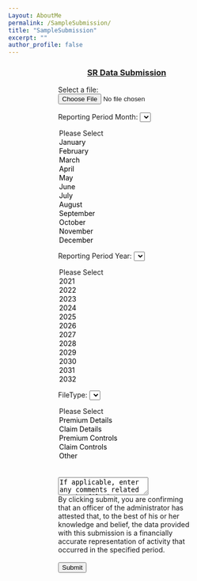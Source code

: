 ```yaml
---
Layout: AboutMe
permalink: /SampleSubmission/
title: "SampleSubmission"
excerpt: ""
author_profile: false
---
```


<head>
<style>
.myDiv {
  margin-left: 20%;
  margin-right: 25%;
  text-align: left;
}
</style>
</head>

<div class="myDiv">
<Center><H3><u> SR Data Submission </u></H3></Center>

<label for="myfile">Select a file:</label>
<input type="file" id="UploadedFile" name="UploadedFile">
<BR>
<BR>
<label for="ReportingMonth">Reporting Period Month:</label>
<select name="ReportingMonth" id="ReportingMonth">
  <option value="Please Select">Please Select</option>
  <option style = "color:black" value="January">January</option>
  <option style = "color:black" value="February">February</option>
  <option style = "color:black" value="March">March</option>
  <option style = "color:black" value="April">April</option>
  <option style = "color:black" value="May">May</option>
  <option style = "color:black" value="June">June</option>
  <option style = "color:black" value="July">July</option>
  <option style = "color:black" value="August">August</option>
  <option style = "color:black" value="September">September</option>
  <option style = "color:black" value="October">October</option>
  <option style = "color:black" value="November">November</option>
  <option style = "color:black" value="December">December</option>
</select>

<label for="ReportingYear">Reporting Period Year:</label>
<select name="ReportingYear" id="ReportingYear">
  <option value="Please Select">Please Select</option>
  <option style = "color:black" value="2021">2021</option>
  <option style = "color:black" value="2022">2022</option>
  <option style = "color:black" value="2023">2023</option>
  <option style = "color:black" value="2024">2024</option>
  <option style = "color:black" value="2025">2025</option>
  <option style = "color:black" value="2026">2026</option>
  <option style = "color:black" value="2027">2027</option>
  <option style = "color:black" value="2028">2028</option>
  <option style = "color:black" value="2029">2029</option>
  <option style = "color:black" value="2030">2030</option>
  <option style = "color:black" value="2031">2031</option>
  <option style = "color:black" value="2032">2032</option>
</select>

<label for="FileType">FileType:</label>
<select name="FileType" id="FileType">
  <option value="Please Select">Please Select</option>
  <option style = "color:black" value="Premium Details">Premium Details</option>
  <option style = "color:black" value="Claim Details">Claim Details</option>
  <option style = "color:black" value="Premium Controls">Premium Controls</option>
  <option style = "color:black" value="Claim Controls">Claim Controls</option>
  <option style = "color:black" value="Other">Other</option>
</select>
<BR>
<BR>
<textarea name="comment">If applicable, enter any comments related to the file here...</textarea>
<BR>
By clicking submit, you are confirming that an officer of the administrator has attested that, to the best of his or her knowledge and belief, the data provided with this submission is a financially accurate representation of activity that occurred in the specified period.
<BR>
<BR>
<input type="submit" value="Submit">
</div>
